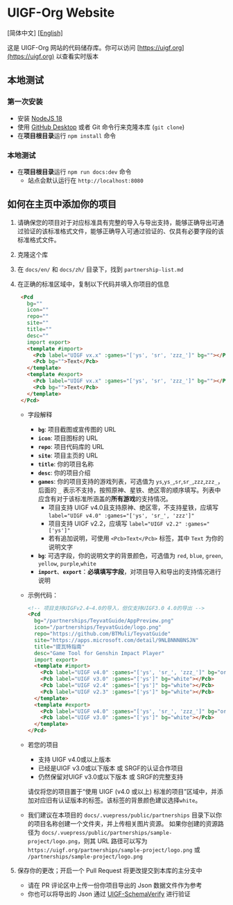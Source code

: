 # UIGF-Org Website

[简体中文] [[English]](./README-EN.md)

这是 UIGF-Org 网站的代码储存库。你可以访问 [https://uigf.org](https://uigf.org) 以查看实时版本

## 本地测试

### 第一次安装

- 安装 [NodeJS 18](https://nodejs.org/en/download/)
- 使用 [GitHub Desktop](https://desktop.github.com/) 或者 Git 命令行来克隆本库 (`git clone`)
- 在**项目根目录**运行 `npm install` 命令

### 本地测试

- 在**项目根目录**运行 `npm run docs:dev` 命令
  - 站点会默认运行在 `http://localhost:8080` 

## 如何在主页中添加你的项目

1. 请确保您的项目对于对应标准具有完整的导入与导出支持，能够正确导出可通过验证的该标准格式文件，能够正确导入可通过验证的、仅具有必要字段的该标准格式文件。

2. 克隆这个库

3. 在 `docs/en/` 和 `docs/zh/` 目录下，找到 `partnership-list.md`

4. 在正确的标准区域中，复制以下代码并填入你项目的信息

   ```html
    <Pcd
      bg=""
      icon=""
      repo=""
      site=""
      title=""
      desc=""
      import export>
      <template #import>
        <Pcb label="UIGF vx.x" :games="['ys', 'sr', 'zzz_']" bg=""></Pcb>
        <Pcb bg="">Text</Pcb>
      </template>
      <template #export>
        <Pcb label="UIGF vx.x" :games="['ys', 'sr', 'zzz_']" bg=""></Pcb>
        <Pcb bg="">Text</Pcb>
      </template>
    </Pcd>
   ```

   - 字段解释
     - **`bg`**: 项目截图或宣传图的 URL
     - **`icon`**: 项目图标的 URL
     - **`repo`**: 项目代码库的 URL
     - **`site`**: 项目主页的 URL
     - **`title`**: 你的项目名称
     - **`desc`**: 你的项目介绍
     - **`games`**: 你的项目支持的游戏列表，可选值为 `ys`,`ys_`,`sr`,`sr_`,`zzz`,`zzz_`，后面的 `_` 表示不支持，按照原神、星铁、绝区零的顺序填写。列表中应含有对于该标准所涵盖的**所有游戏**的支持情况。
       - 项目支持 UIGF v4.0且支持原神、绝区零，不支持星铁，应填写 `label="UIGF v4.0" :games="['ys', 'sr_', 'zzz']"`
       - 项目支持 UIGF v2.2，应填写 `label="UIGF v2.2" :games="['ys']"`
       - 若有追加说明，可使用 `<Pcb>Text</Pcb>` 标签，其中 `Text` 为你的说明文字
     - **`bg`**: 可选字段，你的说明文字的背景颜色，可选值为 `red`, `blue`, `green`, `yellow`, `purple`,`white`
     - **`import`**、**`export`**：**必填填写字段**，对项目导入和导出的支持情况进行说明

   - 示例代码：

     ```html
     <!-- 项目支持UIGFv2.4~4.0的导入，但仅支持UIGF3.0 4.0的导出 -->
     <Pcd
       bg="/partnerships/TeyvatGuide/AppPreview.png"
       icon="/partnerships/TeyvatGuide/logo.png"
       repo="https://github.com/BTMuli/TeyvatGuide"
       site="https://apps.microsoft.com/detail/9NLBNNNBNSJN"
       title="提瓦特指南"
       desc="Game Tool for Genshin Impact Player"
       import export>
       <template #import>
         <Pcb label="UIGF v4.0" :games="['ys', 'sr_', 'zzz_']" bg="orange"></Pcb>
         <Pcb label="UIGF v3.0" :games="['ys']" bg="white"></Pcb>
         <Pcb label="UIGF v2.4" :games="['ys']" bg="white"></Pcb>
         <Pcb label="UIGF v2.3" :games="['ys']" bg="white"></Pcb>
       </template>
       <template #export>
         <Pcb label="UIGF v4.0" :games="['ys', 'sr_', 'zzz_']" bg="orange"></Pcb>
         <Pcb label="UIGF v3.0" :games="['ys']" bg="white"></Pcb>
       </template>
     </Pcd>
     ```
     
   - 若您的项目
      - 支持 UIGF v4.0或以上版本
      - 已经是UIGF v3.0或以下版本 或 SRGF的认证合作项目
      - 仍然保留对UIGF v3.0或以下版本 或 SRGF的完整支持

      请仅将您的项目置于“使用 UIGF (v4.0 或以上) 标准的项目”区域中，并添加对应旧有认证版本的<Pcb>标签。该标签的背景颜色建议选择`white`。
   - 我们建议在本项目的 `docs/.vuepress/public/partnerships` 目录下以你的项目名称创建一个文件夹，并上传相关图片资源。 如果你创建的资源路径为 `docs/.vuepress/public/partnerships/sample-project/logo.png`，则其 URL 路径可以写为`https://uigf.org/partnerships/sample-project/logo.png` 或 `/partnerships/sample-project/logo.png`

5. 保存你的更改；开启一个 Pull Request 将更改提交到本库的主分支中

   - 请在 PR 评论区中上传一份你项目导出的 Json 数据文件作为参考
   - 你也可以将导出的 Json 通过 [UIGF-SchemaVerify](https://schema.uigf.org) 进行验证
